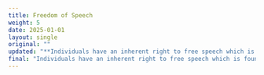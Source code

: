 ```yaml
---
title: Freedom of Speech
weight: 5
date: 2025-01-01
layout: single
original: ""
updated: "**Individuals have an inherent right to free speech which is foundational to a free society. Social scoring, restriction of access to services or tracking of activities based on speech must be prohibited. Personal and societal betterment comes from the robust challenge of ideas. Every individual has the right to be incorrect or distasteful in their speech: compelled speech must be prohibited. Misinformation is inevitable and must not be remedied through government. Elected officials also have an inherent right to free speech. (Bill of Rights: 1st Amendment. Utah Constitution: Article I, Sections 1 & 15)**"
final: "Individuals have an inherent right to free speech which is foundational to a free society. Social scoring, restriction of access to services or tracking of activities based on speech must be prohibited. Personal and societal betterment comes from the robust challenge of ideas. Every individual has the right to be incorrect or distasteful in their speech: compelled speech must be prohibited. Misinformation is inevitable and must not be remedied through government. Elected officials also have an inherent right to free speech. (Bill of Rights: 1st Amendment. Utah Constitution: Article I, Sections 1 & 15)"
---
```

